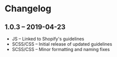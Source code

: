 # Changelog

## 1.0.3 – 2019-04-23
* JS – Linked to Shopify's guidelines
* SCSS/CSS – Initial release of updated guidelines
* SCSS/CSS – Minor formatting and naming fixes